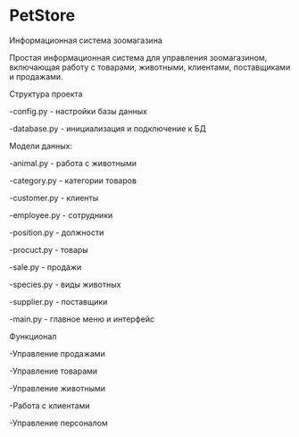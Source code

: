 # PetStore
Информационная система зоомагазина

Простая информационная система для управления зоомагазином, включающая работу с товарами, животными, клиентами, поставщиками и продажами.


Структура проекта

-config.py - настройки базы данных

-database.py - инициализация и подключение к БД


Модели данных:

-animal.py - работа с животными

-category.py - категории товаров

-customer.py - клиенты

-employee.py - сотрудники

-position.py - должности

-procuct.py - товары

-sale.py - продажи

-species.py - виды животных

-supplier.py - поставщики

-main.py - главное меню и интерфейс


Функционал

-Управление продажами

-Управление товарами

-Управление животными

-Работа с клиентами

-Управление персоналом







